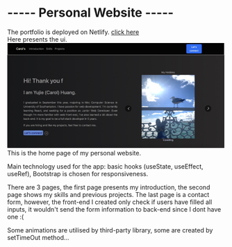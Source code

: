 # ----- Personal Website -----
The portfolio is deployed on Netlify. [click here](https://carolhuang495-portfolio.netlify.app)  
Here presents the ui.  
<img src="./ui.jpg" width=500>  
This is the home page of my personal website.  

Main technology used for the app: basic hooks (useState, useEffect, useRef), Bootstrap is chosen for responsiveness.  

There are 3 pages, the first page presents my introduction, the second page shows my skills and previous projects. The last page is a contact form, however, the front-end I created only check if users have filled all inputs, it wouldn't send the form information to back-end since I dont have one :(  

Some animations are utilised by third-party library, some are created by setTimeOut method...
